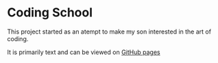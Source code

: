 # Coding School
This project started as an atempt to make my son interested in the art of coding.

It is primarily text and can be viewed on [GitHub pages](https://lwallent.github.io/ks)


